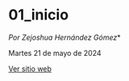 # 01_inicio
*Por Zejoshua Hernández Gómez**

Martes 21 de mayo de 2024

<a href="https://zejoshua.github.io/ganso_negro_2024/" target="_blank">Ver sitio web</a>
